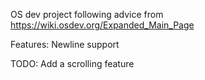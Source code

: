 OS dev project following advice from https://wiki.osdev.org/Expanded_Main_Page

Features:
Newline support

TODO: Add a scrolling feature